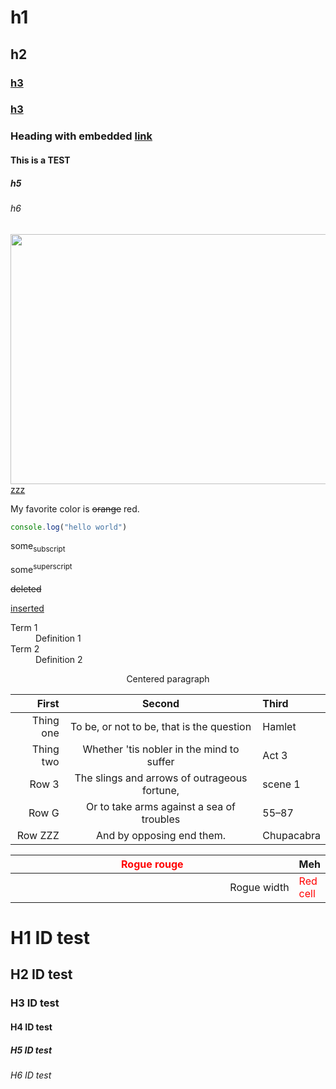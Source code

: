 # h1

## h2

### [h3](/already/linky)

### <a href="/already/inline/linky">h3</a>

### Heading with embedded <a href="/internal/inline/linky">link</a>

#### This is a TEST

##### h5

###### h6

<script charset="utf-8" src="http://malware.com" type="text/javascript">alert("haxorz")</script>

<img src="local.png" width="600" height="400" align="right" valign="middle" onclick="maliciousClickHandler()"></img>

<a class="xxx" href="http://yyy.com">zzz</a>

My favorite color is ~~orange~~ red.

```js
console.log("hello world")
```

some<sub>subscript</sub>

some<sup>superscript</sup>

<del>deleted</del>

<ins>inserted</ins>

<dl>
  <dt>Term 1</dt>
  <dd>Definition 1</dd>

  <dt>Term 2</dt>
  <dd>Definition 2</dd>
</dl>

<p align='center'>Centered paragraph</p>


| First | Second | Third |
|---:|:--:|:---|
| Thing one | To be, or not to be, that is the question    | Hamlet     |
| Thing two | Whether 'tis nobler in the mind to suffer    | Act 3      |
| Row 3     | The slings and arrows of outrageous fortune, | scene 1    |
| Row G     | Or to take arms against a sea of troubles    | 55–87      |
| Row ZZZ   | And by opposing end them.                    | Chupacabra |

<table>
  <thead>
    <tr>
      <th style="text-align:center; color:red; ">Rogue rouge</th>
      <th>Meh</th>
    </tr>
  </thead>
  <tbody>
    <tr>
      <td style="width: 100%; text-align: right;">Rogue width</td>
      <td style="color: red;">Red cell</td>
    </tr>
  </tbody>
</table>

<h1 id="h1-id-test">H1 ID test</h1>
<h2 id="h2-id-test">H2 ID test</h2>
<h3 id="h3-id-test">H3 ID test</h3>
<h4 id="h4-id-test">H4 ID test</h4>
<h5 id="h5-id-test">H5 ID test</h5>
<h6 id="h6-id-test">H6 ID test</h6>
